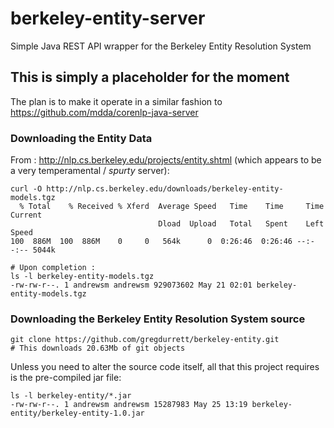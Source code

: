 # berkeley-entity-server
Simple Java REST API wrapper for the Berkeley Entity Resolution System

## This is simply a placeholder for the moment
The plan is to make it  operate in a similar fashion to https://github.com/mdda/corenlp-java-server


### Downloading the Entity Data 

From :  http://nlp.cs.berkeley.edu/projects/entity.shtml 
(which appears to be a very temperamental / *spurty* server):

```
curl -O http://nlp.cs.berkeley.edu/downloads/berkeley-entity-models.tgz
  % Total    % Received % Xferd  Average Speed   Time    Time     Time  Current
                                 Dload  Upload   Total   Spent    Left  Speed
100  886M  100  886M    0     0   564k      0  0:26:46  0:26:46 --:--:-- 5044k

# Upon completion :
ls -l berkeley-entity-models.tgz 
-rw-rw-r--. 1 andrewsm andrewsm 929073602 May 21 02:01 berkeley-entity-models.tgz
```


### Downloading the Berkeley Entity Resolution System source

```
git clone https://github.com/gregdurrett/berkeley-entity.git
# This downloads 20.63Mb of git objects
```

Unless you need to alter the source code itself, all that this project 
requires is the pre-compiled jar file:

```
ls -l berkeley-entity/*.jar
-rw-rw-r--. 1 andrewsm andrewsm 15287983 May 25 13:19 berkeley-entity/berkeley-entity-1.0.jar

```

